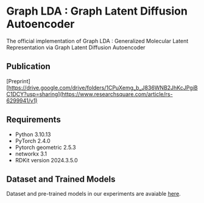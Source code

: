# Graph LDA : Graph Latent Diffusion Autoencoder
The official implementation of Graph LDA : Generalized Molecular Latent Representation via Graph Latent Diffusion Autoencoder

## Publication
[Preprint][https://drive.google.com/drive/folders/1CPuXemg_b_J836WNB2JhKcJPgiBC1DCY?usp=sharing](https://www.researchsquare.com/article/rs-6299941/v1)

## Requirements
- Python 3.10.13
- PyTorch 2.4.0
- Pytorch geometric 2.5.3
- networkx 3.1
- RDKit version 2024.3.5.0


## Dataset and Trained Models
Dataset and pre-trained models in our experiments are avaiable [here](https://drive.google.com/drive/folders/1CPuXemg_b_J836WNB2JhKcJPgiBC1DCY?usp=sharing).
